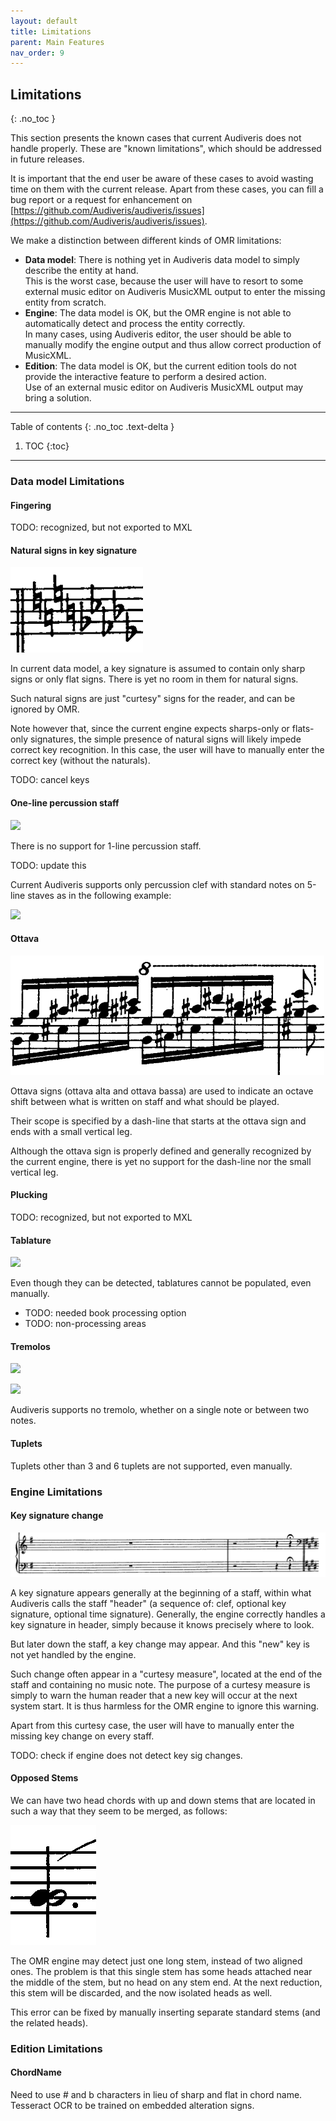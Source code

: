 ```yaml
---
layout: default
title: Limitations
parent: Main Features
nav_order: 9
---
```

## Limitations
{: .no_toc }

This section presents the known cases that current Audiveris does not handle properly.
These are "known limitations", which should be addressed in future releases.

It is important that the end user be aware of these cases to avoid wasting time on them
with the current release.
Apart from these cases, you can fill a bug report or a request for enhancement on
[https://github.com/Audiveris/audiveris/issues](https://github.com/Audiveris/audiveris/issues).

We make a distinction between different kinds of OMR limitations:
* **Data model**: There is nothing yet in Audiveris data model to simply describe the entity at hand.  
  This is the worst case, because the user will have to resort to some external music editor on
  Audiveris MusicXML output to enter the missing entity from scratch.
* **Engine**: The data model is OK, but the OMR engine is not able to automatically detect and
  process the entity correctly.  
  In many cases, using Audiveris editor, the user should be able to manually modify the engine
  output and thus allow correct production of MusicXML.
* **Edition**: The data model is OK, but the current edition tools do not provide the
  interactive feature to perform a desired action.    
  Use of an external music editor on Audiveris MusicXML output may bring a solution.

---

Table of contents
{: .no_toc .text-delta }

1. TOC
{:toc}

---

### Data model Limitations

#### Fingering
TODO: recognized, but not exported to MXL

#### Natural signs in key signature

![](../assets/images/hybrid_key.png)

In current data model, a key signature is assumed to contain only sharp signs or only flat signs.
There is yet no room in them for natural signs.

Such natural signs are just "curtesy" signs for the reader, and can be ignored by OMR.

Note however that, since the current engine expects sharps-only or flats-only signatures,
the simple presence of natural signs will likely impede correct key recognition.
In this case, the user will have to manually enter the correct key (without the naturals).

TODO: cancel keys

#### One-line percussion staff

![](https://encrypted-tbn0.gstatic.com/images?q=tbn:ANd9GcTm2_qwosOfoqJnj2gdIEQXmcWqqpGZ_IN44K_BHKBcmT9GWkDU4w)

There is no support for 1-line percussion staff.

TODO: update this

Current Audiveris supports only percussion clef with standard notes on 5-line staves as in
the following example:

![](https://upload.wikimedia.org/wikipedia/commons/c/c8/Drumkit_notation_drums.png)

#### Ottava

![](../assets/images/ottava_alta.png)

Ottava signs (ottava alta and ottava bassa) are used to indicate an octave shift between what is
written on staff and what should be played.

Their scope is specified by a dash-line that starts at the ottava sign and ends with a small
vertical leg.

Although the ottava sign is properly defined and generally recognized by the current engine, there
is yet no support for the dash-line nor the small vertical leg.

#### Plucking
TODO: recognized, but not exported to MXL

#### Tablature

![](https://upload.wikimedia.org/wikipedia/commons/thumb/9/93/Guitar_tablature_sample.svg/450px-Guitar_tablature_sample.svg.png)

Even though they can be detected, tablatures cannot be populated, even manually.

- TODO: needed book processing option
- TODO: non-processing areas

#### Tremolos

![](https://easymusictheory.files.wordpress.com/2013/02/trem1.jpg?w=479)

![](https://study.com/cimages/multimages/16/tremolo_two_notes.png)

Audiveris supports no tremolo, whether on a single note or between two notes.

#### Tuplets

Tuplets other than 3 and 6 tuplets are not supported, even manually.

### Engine Limitations

#### Key signature change

![](../assets/images/curtesy_key.png)

A key signature appears generally at the beginning of a staff, within what Audiveris calls the staff
"header" (a sequence of: clef, optional key signature, optional time signature).
Generally, the engine correctly handles a key signature in header, simply because it knows
precisely where to look.

But later down the staff, a key change may appear.
And this "new" key is not yet handled by the engine.

Such change often appear in a "curtesy measure", located at the end of the staff and containing no
music note.
The purpose of a curtesy measure is simply to warn the human reader that a new key will occur at
the next system start.
It is thus harmless for the OMR engine to ignore this warning.

Apart from this curtesy case, the user will have to manually enter the missing key change on every
staff.

TODO: check if engine does not detect key sig changes.

#### Opposed Stems

We can have two head chords with up and down stems that are located in such a way that they seem
to be merged, as follows:

![](../assets/images/opposed_stems.png)

The OMR engine may detect just one long stem, instead of two aligned ones.
The problem is that this single stem has some heads attached near the middle of the stem,
but no head on any stem end.
At the next reduction, this stem will be discarded, and the now isolated heads as well.

This error can be fixed by manually inserting separate standard stems (and the related heads).

### Edition Limitations

#### ChordName

Need to use # and b characters in lieu of sharp and flat in chord name.
Tesseract OCR to be trained on embedded alteration signs.
